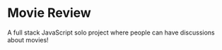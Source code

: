 # Movie Review

A full stack JavaScript solo project where people can have discussions about movies!
